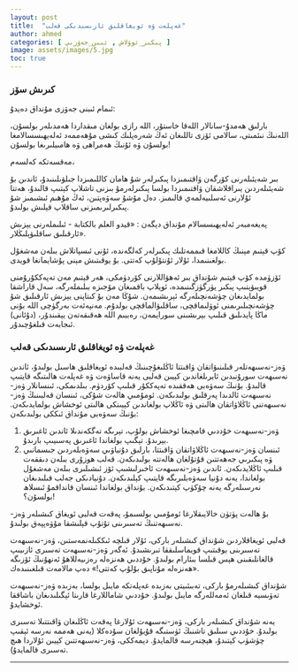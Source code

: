 ```yaml
---
layout: post
title:  "غەپلەت ۋە ئويغاقلىق ئارىسىدىكى قەلب"
author: ahmed
categories: [ پىكىر_ئوۋلاش , ئىبن_جەۋزىي ]
image: assets/images/5.jpg
toc: true
---
```


### كىرىش سۆز 

ئىمام ئىبنى جەۋزى مۇنداق دەيدۇ:

بارلىق ھەمدۇ-سانالار اللەقا خاستۇر، اللە رازى بولغان مىقداردا ھەمدىلەر بولسۇن، اللەنىڭ نىئمىتى، سالامى ئۆزى تاللىغان ئەڭ شەرەپلىك كىشى مۇھەممەد ئەلەيھىسسالامغا بولسۇن ۋە ئۇنىڭ ھەمراھى ۋە ھامىيلىرىغا بولسۇن!

مەقسەتكە كەلسەم،

بىر شەيئىلەرنى كۆرگەن ۋاقتىمىزدا پىكىرلەر شۇ ھامان كاللىمىزدا جىلۋىلىنىدۇ، ئاندىن بۇ شەيئىلەردىن يىراقلاشقان ۋاقتىمىزدا بولسا پىكىرلەرمۇ بىزنى تاشلاپ كېتىپ قالىدۇ، ھەتتا ئۇلارنى ئەسلىيەلمەي قالىمىز. دەل مۇشۇ سەۋەپتىن، ئەڭ مۇھىم ئىشىمىز شۇ پىكىرلىرىمىزنى ساقلاپ قېلىش بولىدۇ.

پەيغەمبەر ئەلەيھىسسالام مۇنداق دېگەن : «قيدو العلم بالكتابة - ئىلىملەرنى يېزىش ئارقىلىق ساقلىۋېلىڭلار».

كۆپ قېتىم مېنىڭ كاللامغا قىممەتلىك پىكىرلەر كەلگەندە، ئۇنى ئىسپاتلاش بىلەن مەشغۇل بولغىنىمدا، ئۇلار ئۇنتۇلۇپ كەتتى. بۇ يوقىتىش مېنى پۇشايمانغا قويدى.

ئۆزۈمدە كۆپ قېتىم شۇنداق بىر ئەھۋاللارنى كۆردۈمكى، ھەر قېتىم مەن تەپەككۇرۇمنى قويىۋېتىپ پىكىر يۈرگۈزگىنىمدە، ئويلاپ باقمىغان مۆجىزە بىلىملەرگە، سەل قاراشقا بولمايدىغان چۈشەنچىلەرگە ئېرىشىمەن. شۇڭا مەن بۇ كىتاپنى يېزىش ئارقىلىق شۇ چۈشەنچىلىرىمنى ئوۋلىماقچى، ساقلىۋالماقچى بولدۇم. مەنپەئەت بەرگۈچى اللە بۇنى ماڭا پايدىلىق قىلىپ بېرىشىنى سورايمەن، رەببىم اللە ھەقىقەتەن يېقىندۇر، (دۇئانى) ئىجابەت قىلغۇچىدۇر.

### غەپلەت ۋە ئويغاقلىق ئارىسىدىكى قەلب

ۋەز-نەسىھەتلەر قىلىنىۋاتقان ۋاقىتتا ئاڭلىغۇچىنىڭ قەلبىدە ئويغاقلىق ھاسىل بولىدۇ، ئاندىن نەسىھەت سورۇنىدىن ئايرىلغاندىن كېيىن قەلبى يەنە قاساۋەت ۋە غەپلەت ھالىتىگە قايتىپ قالىدۇ. بۇنىڭ سەۋەبى ھەققىدە تەپەككۇر قىلىپ كۆردۈم. بىلدىمكى، ئىنسانلار ۋەز-نەسىھەت ئالدىدا پەرقلىق بولىدىكەن. ئومۇمىي ھالەت شۇكى، ئىنسان قەلبىنىڭ ۋەز-نەسىھەتنى ئاڭلاۋاتقان ھالىتى ۋە ئاڭلاپ بولغاندىن كېيىنكى ھالىتى ئوخشاش بولمايدىكەن. بۇنىڭ سەۋەبى مۇنداق ئىككى بولىدىكەن:

1. ۋەز-نەسىھەت خۇددىي قامچىغا ئوخشاش بولۇپ، تېرىگە تەگكەندىلا ئاندىن ئاغىرىق بېرىدۇ. تېگىپ بولغاندا ئاغىرىق پەسىيىپ بارىدۇ.
2. ئىنسان ۋەز-نەسىھەت ئاڭلاۋاتقان ۋاقىتتا، بارلىق دۇنياۋىي سەۋەبلەردىن جىسمانىي ۋە پىكىرىي جەھەتتىن قۇتۇلغان ھالەتتە بولىدىكەن. قەلب ھوزۇرى بىلەن دىققەت قىلىپ ئاڭلايدىكەن. ئاندىن ۋەز-نەسىھەت ئاخىرلىشىپ ئۆز ئىشىلىرى بىلەن مەشغۇل بولغاندا، يەنە دۇنيا سەۋەبلىرىگە قايتىپ كېلىدىكەن. دۇنيادىكى جەلب قىلىدىغان نەرسىلەرگە يەنە چۆكۈپ كېتىدىكەن. بۇنداق بولغاندا ئىنسان قانداقمۇ ئىسلاھ بولسۇن؟!
   

بۇ ھالەت پۈتۈن خالايىقلارغا ئومۇمىي بولسىمۇ، پەقەت قەلبى ئويغاق كىشىلەر ۋەز-نەسىھەتنىڭ تەسىرىنى تۇتۇپ قېلىشقا مۇۋەپپەق بولىدۇ.
   
قەلبى ئويغاقلاردىن شۇنداق كىشىلەر باركى، ئۇلار قىلچە ئىككىلەنمەستىن، ۋەز-نەسىھەت تەسىرىنى يوقىتىپ قويماسلىققا تىرىشىدۇ. ئەگەر ۋەز-نەسىھەت تەسىرى ئازىيىپ قالغانلىقىنى ھېس قىلسا بىئارام بولىدۇ. خۇددىي ھەنزەلە رەزىيەللاھۇ ئەنھۇنىڭ ئۆزىگە «ھەنزەلە مۇناپىق بۇلۇپ كەتتى!»  دەپ مالامەت قىلغىنىدەك.
   
شۇنداق كىشىلەرمۇ باركى، تەبىئىيتى بەزىدە غەپلەتكە مايىل بولسا، بەزىدە ۋەز-نەسىھەت تەۋىسيە قىلغان ئەمەللەرگە مايىل بولىدۇ. خۇددىي شاماللارغا قارىتا ئېگىلىدىغان باشاققا ئوخشايدۇ.
  
يەنە شۇنداق كىشىلەر باركى، ۋەز-نەسىھەت ئۇلارغا پەقەت ئاڭلىغان ۋاقىتتىلا تەسىرى بولىدۇ. خۇددىي سىلىق تاشنىڭ ئۈستىگە قۇيۇلغان سۇدەكلا (يەنى ھەممە نەرسە ئېقىپ چۈشۈپ كېتىدۇ، ھېچنەرسە قالمايدۇ. دېمەككى، ۋەز-نەسىھەتتىن كېيىن ئۇلاردا ھىچ تەسىرى قالمايدۇ).

---

<style type="text/css" media="screen">
.row {
	direction: rtl !important;
	text-align: justify !important;
	font-family: 'alkatip' !important;
    text-indent: 30px !important;
    
}
.article-post {
     font-size: 0.89em !important;
}
</style>